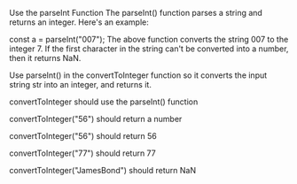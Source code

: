 Use the parseInt Function
The parseInt() function parses a string and returns an integer. Here's an example:

const a = parseInt("007");
The above function converts the string 007 to the integer 7. If the first character in the string can't be converted into a number, then it returns NaN.

Use parseInt() in the convertToInteger function so it converts the input string str into an integer, and returns it.

convertToInteger should use the parseInt() function

convertToInteger("56") should return a number

convertToInteger("56") should return 56

convertToInteger("77") should return 77

convertToInteger("JamesBond") should return NaN